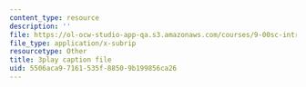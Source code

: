 ```yaml
---
content_type: resource
description: ''
file: https://ol-ocw-studio-app-qa.s3.amazonaws.com/courses/9-00sc-introduction-to-psychology-fall-2011/5506aca97161535f88509b199856ca26_vf1U3Nt3HQk.vtt
file_type: application/x-subrip
resourcetype: Other
title: 3play caption file
uid: 5506aca9-7161-535f-8850-9b199856ca26
---
```

